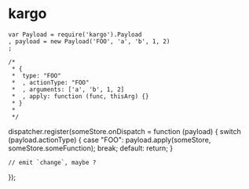 # kargo

```
var Payload = require('kargo').Payload
, payload = new Payload('FOO', 'a', 'b', 1, 2)
;

/*
 * {
 * 	type: "FOO"
 *	, actionType: "FOO"
 *	, arguments: ['a', 'b', 1, 2]
 * 	, apply: function (func, thisArg) {}
 * }
 *
 */
```

dispatcher.register(someStore.onDispatch = function (payload) {
	switch (payload.actionType) {
	case "FOO":
		payload.apply(someStore, someStore.someFunction);
		break;
	default:
		return;
	}

	// emit `change`, maybe ?
});
